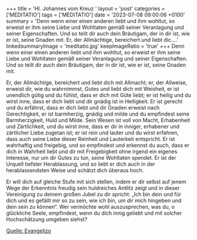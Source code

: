 +++
title = 'Hl. Johannes vom Kreuz  '
layout = 'post'
categories = ['MEDITATIO']
tags = ['MEDITATIO']
date = '2023-07-08 09:00:06 +0100'
summary = 'Denn wenn einer einen anderen liebt und ihm wohltut, so erweist er ihm seine Liebe und Wohltaten gemäß seiner Veranlagung und seiner Eigenschaften. Und so teilt dir auch dein Bräutigam, der in dir ist, wie er ist, seine Gnaden mit.  Er, der Allmächtige, bereichert und liebt dic....'
linkedsummaryImage = 'meditatio.jpg'
keepImageRatio = 'true'
+++
Denn wenn einer einen anderen liebt und ihm wohltut, so erweist er ihm seine Liebe und Wohltaten gemäß seiner Veranlagung und seiner Eigenschaften. Und so teilt dir auch dein Bräutigam, der in dir ist, wie er ist, seine Gnaden mit.

Er, der Allmächtige, bereichert und liebt dich mit Allmacht; er, der Allweise, erweist dir, wie du wahrnimmst, Gutes und liebt dich mit Weisheit, er ist unendlich gütig und du fühlst, dass er dich mit Güte liebt; er ist heilig und du wirst inne, dass er dich liebt und dir gnädig ist in Heiligkeit.<!--more--> Er ist gerecht und du erfährst, dass er dich liebt und dir Gnaden erweist nach Gerechtigkeit, er ist barmherzig, gnädig und milde und du empfindest seine Barmherzigkeit, Huld und Milde. Sein Wesen ist voll von Macht, Erhabenheit und Zärtlichkeit, und du wirst inne, dass er dir in inniger, erhabener und zärtlicher Liebe zugetan ist; er ist rein und lauter und du wirst erfahren, dass auch seine Liebe dieser Reinheit und Lauterkeit entspricht. Er ist wahrhaftig und freigebig, und so empfindest und erkennst du auch, dass er dich in Wahrheit liebt und dir mit Freigebigkeit ohne irgend ein eigenes Interesse, nur um dir Gutes zu tun, seine Wohltaten spendet. Er ist der Urquell tiefster Herablassung, und so liebt er dich auch in der herablassendsten Weise und schätzt dich überaus hoch.

Er will dich auf gleiche Stufe mit sich stellen, indem er dir selbst auf jenem Wege der Erkenntnis freudig sein huldreiches Antlitz zeigt und in dieser Vereinigung zu deinem großen Jubel zu dir spricht: „Ich bin dein und für dich und es gefällt mir so zu sein, wie ich bin, um dir mich hingeben und dein sein zu können“. Wer vermöchte wohl auszusprechen, was du, o glückliche Seele, empfindest, wenn du dich innig geliebt und mit solcher Hochschätzung umgeben siehst?


[Quelle: Evangelizo](https://evangeliumtagfuertag.org/DE/gospel)
